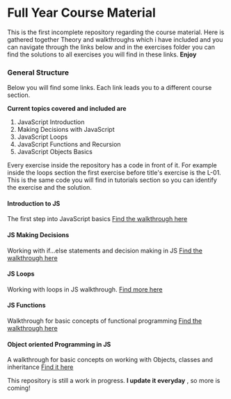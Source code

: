 # Full Year Course Material

This is the first incomplete repository regarding the course material. Here is gathered
together Theory and walkthroughs which i have included and you can navigate through the
links below and in the exercises folder you can find the solutions to all exercises you
will find in these links. **Enjoy**

### General Structure

Below you will find some links. Each link leads you to a different course section.

**Current topics covered and included are**

1. JavaScript Introduction
2. Making Decisions with JavaScript
3. JavaScript Loops
4. JavaScript Functions and Recursion
5. JavaScript Objects Basics

Every exercise inside the repository has a code in front of it. For example inside the loops section
the first exercise before title's exercise is the L-01. This is the same code you will find in tutorials
section so you can identify the exercise and the solution.

#### Introduction to JS

The first step into JavaScript basics [Find the walkthrough here](https://www.goconqr.com/en-US/c/59774/course_modules/89327)

#### JS Making Decisions

Working with if...else statements and decision making in JS [Find the walkthrough here](https://www.goconqr.com/en/c/59891)

#### JS Loops

Working with loops in JS walkthrough. [Find more here](https://www.goconqr.com/en-US/c/60238/course_modules/106652)

#### JS Functions

Walkthrough for basic concepts of functional programming [Find the walkthrough here](https://www.goconqr.com/en-US/c/60360/course_modules/90158)

#### Object oriented Programming in JS

A walkthrough for basic concepts on working with Objects, classes and inheritance [Find it here](https://www.goconqr.com/c/60777-js-objects-basics/course_modules/90823-course-s-objectives?=)

This repository is still a work in progress. **I update it everyday** , so more is coming!
